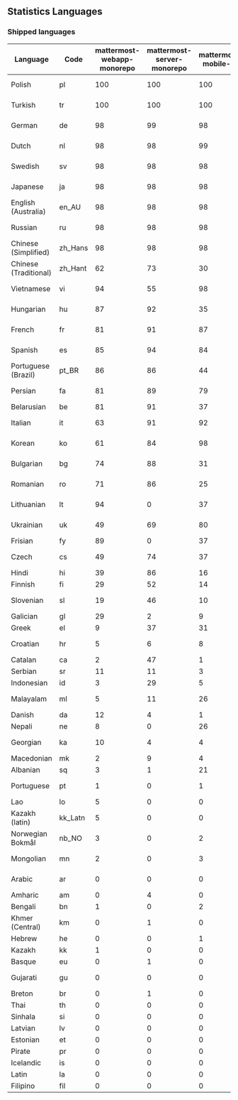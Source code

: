 ## Statistics Languages ##
###  Shipped languages  ###
|Language|Code|mattermost-webapp-monorepo|mattermost-server-monorepo|mattermost-mobile-v2|mattermost-desktop|mattermost-playbooks-webapp|calls-webapp|Total|Last Modified|
|---|---|---|---|---|---|---|---|---|---|
|Polish|pl| 100| 100| 100| 100| 0| 100| 100|2023-10-04T20:46:33.930229Z|
|Turkish|tr| 100| 100| 100| 100| 0| 100| 100|2023-10-04T20:07:05.315973Z|
|German|de| 98| 99| 98| 100| 0| 100| 99|2023-10-04T06:03:30.731827Z|
|Dutch|nl| 98| 98| 99| 100| 0| 100| 98|2023-10-05T19:47:21.822275Z|
|Swedish|sv| 98| 98| 98| 100| 0| 100| 98|2023-10-05T08:09:24.265613Z|
|Japanese|ja| 98| 98| 98| 100| 0| 100| 98|2023-10-04T06:06:23.400516Z|
|English (Australia)|en_AU| 98| 98| 98| 96| 0| 0| 98|2023-10-04T06:03:46.093508Z|
|Russian|ru| 98| 98| 98| 100| 0| 76| 95|2023-10-04T09:30:00.618420Z|
|Chinese (Simplified)|zh_Hans| 98| 98| 98| 100| 0| 100| 94|2023-10-04T09:22:30.659032Z|
|Chinese (Traditional)|zh_Hant| 62| 73| 30| 94| 0| 4| 88|2023-10-04T09:27:25.425871Z|
|Vietnamese|vi| 94| 55| 98| 100| 0| 100| 85|2023-10-05T06:29:50.177605Z|
|Hungarian|hu| 87| 92| 35| 89| 0| 0| 82|2023-10-04T06:05:54.563989Z|
|French|fr| 81| 91| 87| 100| 0| 58| 82|2023-10-04T06:04:38.958891Z|
|Spanish|es| 85| 94| 84| 88| 0| 28| 81|2023-10-04T06:03:48.493736Z|
|Portuguese (Brazil)|pt_BR| 86| 86| 44| 70| 0| 100| 81|2023-10-04T06:09:14.550584Z|
|Persian|fa| 81| 89| 79| 89| 0| 0| 78|2023-10-04T06:04:11.547353Z|
|Belarusian|be| 81| 91| 37| 8| 0| 0| 76||
|Italian|it| 63| 91| 92| 21| 0| 24| 72|2023-10-04T06:06:20.894448Z|
|Korean|ko| 61| 84| 98| 100| 0| 99| 71|2023-10-04T06:07:08.550457Z|
|Bulgarian|bg| 74| 88| 31| 0| 0| 0| 70|2023-10-04T06:02:27.902684Z|
|Romanian|ro| 71| 86| 25| 0| 0| 0| 67|2023-10-04T06:09:28.337389Z|
|Lithuanian|lt| 94| 0| 37| 86| 0| 89| 63|2023-04-12T16:15:33.750015Z|
|Ukrainian|uk| 49| 69| 80| 72| 0| 0| 59|2023-10-04T06:10:39.180161Z|
|Frisian|fy| 89| 0| 37| 0| 0| 0| 57||
|Czech|cs| 49| 74| 37| 86| 0| 100| 54|2023-08-04T09:02:12.265970Z|
|Hindi|hi| 39| 86| 16| 0| 0| 0| 47||
|Finnish|fi| 29| 52| 14| 0| 0| 0| 32||
|Slovenian|sl| 19| 46| 10| 0| 0| 0| 23|2022-02-01T09:45:57.048553Z|
|Galician|gl| 29| 2| 9| 0| 0| 0| 19||
|Greek|el| 9| 37| 31| 0| 0| 0| 18||
|Croatian|hr| 5| 6| 8| 9| 0| 100| 14|2023-10-03T17:02:00.220146Z|
|Catalan|ca| 2| 47| 1| 0| 0| 0| 13||
|Serbian|sr| 11| 11| 3| 86| 0| 0| 12||
|Indonesian|id| 3| 29| 5| 0| 0| 0| 10||
|Malayalam|ml| 5| 11| 26| 0| 0| 0| 9|2022-01-22T14:30:07.461664Z|
|Danish|da| 12| 4| 1| 0| 0| 0| 8||
|Nepali|ne| 8| 0| 26| 0| 0| 0| 7||
|Georgian|ka| 10| 4| 4| 0| 0| 0| 7|2023-06-23T10:19:49.433102Z|
|Macedonian|mk| 2| 9| 4| 26| 0| 0| 5||
|Albanian|sq| 3| 1| 21| 0| 0| 0| 5||
|Portuguese|pt| 1| 0| 1| 86| 0| 0| 3|2023-05-09T17:58:16.911770Z|
|Lao|lo| 5| 0| 0| 0| 0| 0| 3||
|Kazakh (latin)|kk_Latn| 5| 0| 0| 0| 0| 0| 3||
|Norwegian Bokmål|nb_NO| 3| 0| 2| 0| 0| 0| 2||
|Mongolian|mn| 2| 0| 3| 0| 0| 0| 2|2023-02-16T01:18:16.318222Z|
|Arabic|ar| 0| 0| 0| 42| 0| 0| 1|2023-03-08T14:17:38.148886Z|
|Amharic|am| 0| 4| 0| 0| 0| 0| 1||
|Bengali|bn| 1| 0| 2| 0| 0| 0| 1||
|Khmer (Central)|km| 0| 1| 0| 0| 0| 0| 0||
|Hebrew|he| 0| 0| 1| 0| 0| 0| 0||
|Kazakh|kk| 1| 0| 0| 0| 0| 0| 0||
|Basque|eu| 0| 1| 0| 0| 0| 0| 0||
|Gujarati|gu| 0| 0| 0| 0| 0| 0| 0|2023-10-05T08:47:21.514710Z|
|Breton|br| 0| 1| 0| 0| 0| 0| 0||
|Thai|th| 0| 0| 0| 6| 0| 0| 0||
|Sinhala|si| 0| 0| 0| 0| 0| 0| 0||
|Latvian|lv| 0| 0| 0| 0| 0| 0| 0||
|Estonian|et| 0| 0| 0| 0| 0| 0| 0||
|Pirate|pr| 0| 0| 0| 0| 0| 0| 0||
|Icelandic|is| 0| 0| 0| 0| 0| 0| 0||
|Latin|la| 0| 0| 0| 0| 0| 0| 0||
|Filipino|fil| 0| 0| 0| 0| 0| 0| 0||
